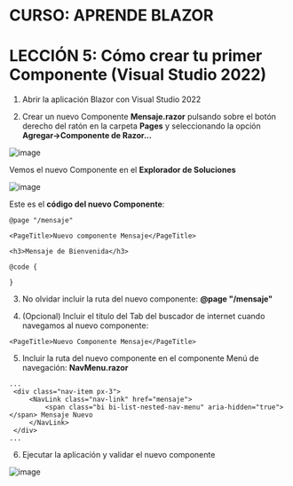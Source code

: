 # CURSO: APRENDE BLAZOR

# LECCIÓN 5: Cómo crear tu primer Componente (Visual Studio 2022)

1. Abrir la aplicación Blazor con Visual Studio 2022

2. Crear un nuevo Componente **Mensaje.razor** pulsando sobre el botón derecho del ratón en la carpeta **Pages** y seleccionando la opción **Agregar->Componente de Razor...**

![image](https://github.com/user-attachments/assets/71a3d640-1419-4c17-b165-3089e245b68b)

Vemos el nuevo Componente en el **Explorador de Soluciones**

![image](https://github.com/user-attachments/assets/981d0069-472d-4b6d-b348-22e0ba7d2e44)

Este es el **código del nuevo Componente**:

```razor
@page "/mensaje"

<PageTitle>Nuevo componente Mensaje</PageTitle>

<h3>Mensaje de Bienvenida</h3>

@code {

}
```

3. No olvidar incluir la ruta del nuevo componente: **@page "/mensaje"**

4. (Opcional) Incluir el título del Tab del buscador de internet cuando navegamos al nuevo componente:

```razor
<PageTitle>Nuevo Componente Mensaje</PageTitle>
```

5. Incluir la ruta del nuevo componente en el componente Menú de navegación: **NavMenu.razor** 

```razor
...
 <div class="nav-item px-3">
     <NavLink class="nav-link" href="mensaje">
         <span class="bi bi-list-nested-nav-menu" aria-hidden="true"></span> Mensaje Nuevo
     </NavLink>
 </div>
...
```

6. Ejecutar la aplicación y validar el nuevo componente

![image](https://github.com/user-attachments/assets/cd8e844a-7854-4169-860c-0c9026191942)

